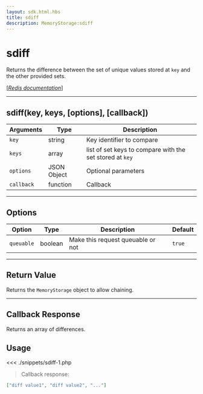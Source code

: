 ```yaml
---
layout: sdk.html.hbs
title: sdiff
description: MemoryStorage:sdiff
---
```


# sdiff

Returns the difference between the set of unique values stored at `key` and the other provided sets.

[[_Redis documentation_]](https://redis.io/commands/sdiff)

---

## sdiff(key, keys, [options], [callback])

| Arguments  | Type        | Description                                              |
| ---------- | ----------- | -------------------------------------------------------- |
| `key`      | string      | Key identifier to compare                                |
| `keys`     | array       | list of set keys to compare with the set stored at `key` |
| `options`  | JSON Object | Optional parameters                                      |
| `callback` | function    | Callback                                                 |

---

## Options

| Option     | Type    | Description                       | Default |
| ---------- | ------- | --------------------------------- | ------- |
| `queuable` | boolean | Make this request queuable or not | `true`  |

---

## Return Value

Returns the `MemoryStorage` object to allow chaining.

---

## Callback Response

Returns an array of differences.

## Usage

<<< ./snippets/sdiff-1.php

> Callback response:

```json
["diff value1", "diff value2", "..."]
```
